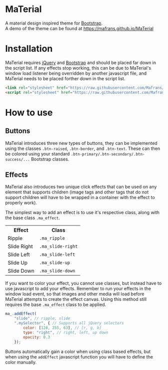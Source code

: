 # MaTerial
A material design inspired theme for [Bootstrap](https://getbootstrap.com).  
A demo of the theme can be found at https://mafrans.github.io/MaTerial

# Installation
MaTerial requires [jQuery](https://jquery.com) and [Bootstrap](https://getbootstrap.com) and should be placed far down in the script list. If any effects stop working, this can be due to MaTerial's window load listener being overridden by another javascript file, and MaTerial needs to be placed forther down in the script list.

```html
<link rel="stylesheet" href="https://raw.githubusercontent.com/Mafrans/MaTerial/master/MaTerial.css">
<script rel="stylesheet" href="https://raw.githubusercontent.com/Mafrans/MaTerial/master/MaTerial.js">
```

# How to use
## Buttons
MaTerial introduces three new types of buttons, they can be implemented using the classes `.btn-raised`, `.btn-border`, and `.btn-text`. These can then be colored using your standard `.btn-primary/.btn-secondary/.btn-success/...` Bootstrap classes.

## Effects
MaTerial also introduces two unique click effects that can be used on any element that supports children (image tags and other tags that do not support children will have to be wrapped in a container with the effect to properly work).

The simplest way to add an effect is to use it's respective class, along with the base class `.ma_effect`.  
<table>
    <tr>
        <th>Effect</th>
        <th>Class</th>
    </tr>
    <tr>
        <td>Ripple</td>
        <td><code>.ma_ripple</code></td>
    </tr>
    <tr>
        <td>Slide Right</td>
        <td><code>.ma_slide-right</code></td>
    </tr>
    <tr>
        <td>Slide Left</td>
        <td><code>.ma_slide-left</code></td>
    </tr>
    <tr>
        <td>Slide Up</td>
        <td><code>.ma_slide-up</code></td>
    </tr>
    <tr>
        <td>Slide Down</td>
        <td><code>.ma_slide-down</code></td>
    </tr>
</table> 

If you want to color your effect, you cannot use classes, but instead have to use javascript to add your effects. Remember to run your effects in the window load event, so that images and other media will load before MaTerial attempts to create the effect canvas. Using this method still requires the base `.ma_effect` class to be applied.
```javascript
ma_.addEffect(
    "slide", // ripple, slide
    ".mySelector", { // Supports all jQuery selectors 
        color: [128, 255, 63], // [r, g, b]
        type: "right", // right, left, up down 
        opacity: 0.3
    });
```

Buttons automatically gain a color when using class based effects, but when using the `addEffect` javascript function you will have to define the color manually.